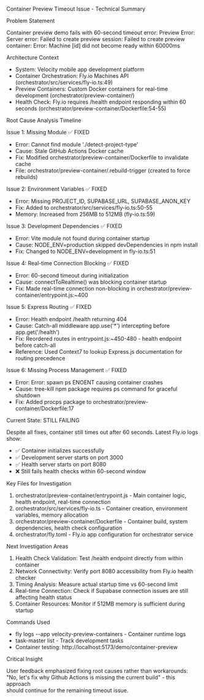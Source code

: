 Container Preview Timeout Issue - Technical Summary

  Problem Statement

  Container preview demo fails with 60-second timeout error:
  Preview Error: Server error: Failed to create preview session: Failed to create preview container: Error: Machine [id] did not become ready within
  60000ms

  Architecture Context

  - System: Velocity mobile app development platform
  - Container Orchestration: Fly.io Machines API (orchestrator/src/services/fly-io.ts:49)
  - Preview Containers: Custom Docker containers for real-time development (orchestrator/preview-container/)
  - Health Check: Fly.io requires /health endpoint responding within 60 seconds (orchestrator/preview-container/Dockerfile:54-55)

  Root Cause Analysis Timeline

  Issue 1: Missing Module ✅ FIXED

  - Error: Cannot find module './detect-project-type'
  - Cause: Stale GitHub Actions Docker cache
  - Fix: Modified orchestrator/preview-container/Dockerfile to invalidate cache
  - File: orchestrator/preview-container/.rebuild-trigger (created to force rebuilds)

  Issue 2: Environment Variables ✅ FIXED

  - Error: Missing PROJECT_ID, SUPABASE_URL, SUPABASE_ANON_KEY
  - Fix: Added to orchestrator/src/services/fly-io.ts:50-55
  - Memory: Increased from 256MB to 512MB (fly-io.ts:59)

  Issue 3: Development Dependencies ✅ FIXED

  - Error: Vite module not found during container startup
  - Cause: NODE_ENV=production skipped devDependencies in npm install
  - Fix: Changed to NODE_ENV=development in fly-io.ts:51

  Issue 4: Real-time Connection Blocking ✅ FIXED

  - Error: 60-second timeout during initialization
  - Cause: connectToRealtime() was blocking container startup
  - Fix: Made real-time connection non-blocking in orchestrator/preview-container/entrypoint.js:~400

  Issue 5: Express Routing ✅ FIXED

  - Error: Health endpoint /health returning 404
  - Cause: Catch-all middleware app.use('*') intercepting before app.get('/health')
  - Fix: Reordered routes in entrypoint.js:~450-480 - health endpoint before catch-all
  - Reference: Used Context7 to lookup Express.js documentation for routing precedence

  Issue 6: Missing Process Management ✅ FIXED

  - Error: Error: spawn ps ENOENT causing container crashes
  - Cause: tree-kill npm package requires ps command for graceful shutdown
  - Fix: Added procps package to orchestrator/preview-container/Dockerfile:17

  Current State: STILL FAILING

  Despite all fixes, container still times out after 60 seconds. Latest Fly.io logs show:
  - ✅ Container initializes successfully
  - ✅ Development server starts on port 3000
  - ✅ Health server starts on port 8080
  - ❌ Still fails health checks within 60-second window

  Key Files for Investigation

  1. orchestrator/preview-container/entrypoint.js - Main container logic, health endpoint, real-time connection
  2. orchestrator/src/services/fly-io.ts - Container creation, environment variables, memory allocation
  3. orchestrator/preview-container/Dockerfile - Container build, system dependencies, health check configuration
  4. orchestrator/fly.toml - Fly.io app configuration for orchestrator service

  Next Investigation Areas

  1. Health Check Validation: Test /health endpoint directly from within container
  2. Network Connectivity: Verify port 8080 accessibility from Fly.io health checker
  3. Timing Analysis: Measure actual startup time vs 60-second limit
  4. Real-time Connection: Check if Supabase connection issues are still affecting health status
  5. Container Resources: Monitor if 512MB memory is sufficient during startup

  Commands Used

  - fly logs --app velocity-preview-containers - Container runtime logs
  - task-master list - Track development tasks
  - Container testing: http://localhost:5173/demo/container-preview

  Critical Insight

  User feedback emphasized fixing root causes rather than workarounds: "No, let's fix why Github Actions is missing the current build" - this approach        
  should continue for the remaining timeout issue.